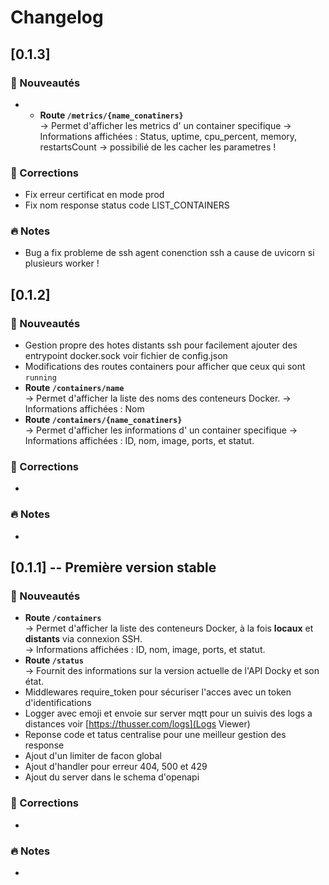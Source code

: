 # Changelog

## [0.1.3]
### :rocket: Nouveautés
- - **Route `/metrics/{name_conatiners}`**  
	-> Permet d'afficher les metrics d' un container specifique
	-> Informations affichées : Status, uptime, cpu_percent, memory, restartsCount
	-> possibilié de les cacher les parametres !
### :bug: Corrections
- Fix erreur certificat en mode prod
- Fix nom response status code LIST_CONTAINERS

### :fire: Notes
- Bug a fix probleme de ssh agent conenction ssh a cause de uvicorn si plusieurs worker !

## [0.1.2]
### :rocket: Nouveautés
- Gestion propre des hotes distants ssh pour facilement ajouter des entrypoint docker.sock voir fichier de config.json
- Modifications des routes containers pour afficher que ceux qui sont `running`
- **Route `/containers/name`**  
	-> Permet d'afficher la liste des noms des conteneurs Docker.
	-> Informations affichées : Nom
- **Route `/containers/{name_conatiners}`**  
	-> Permet d'afficher les informations d' un container specifique
	-> Informations affichées : ID, nom, image, ports, et statut.

### :bug: Corrections
-  

### :fire: Notes
- 


## [0.1.1] -- Première version stable
### :rocket: Nouveautés
- **Route `/containers`**  
	-> Permet d'afficher la liste des conteneurs Docker, à la fois **locaux** et **distants** via connexion SSH.  
	-> Informations affichées : ID, nom, image, ports, et statut.
- **Route `/status`**  
  → Fournit des informations sur la version actuelle de l'API Docky et son état.  
- Middlewares require_token pour sécuriser l'acces avec un token d'identifications
- Logger avec emoji et envoie sur server mqtt pour un suivis des logs a distances voir [https://thusser.com/logs](Logs Viewer)
- Reponse code et tatus centralise pour une meilleur gestion des response
- Ajout d'un limiter de facon global
- Ajout d'handler pour erreur 404, 500 et 429
- Ajout du server dans le schema d'openapi

### :bug: Corrections
-  

### :fire: Notes
- 
